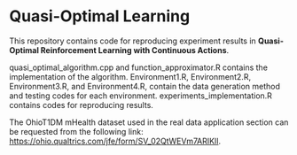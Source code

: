 # Quasi-Optimal Learning

This repository contains code for reproducing experiment results in **Quasi-Optimal Reinforcement Learning with Continuous Actions**.

quasi_optimal_algorithm.cpp and function_approximator.R contains the implementation of the algorithm. 
Environment1.R, Environment2.R, Environment3.R, and Environment4.R, contain the data generation method and testing codes for each environment.
experiments_implementation.R contains codes for reproducing results.

The OhioT1DM mHealth dataset used in the real data application section can be requested from the following link:
https://ohio.qualtrics.com/jfe/form/SV_02QtWEVm7ARIKIl.


